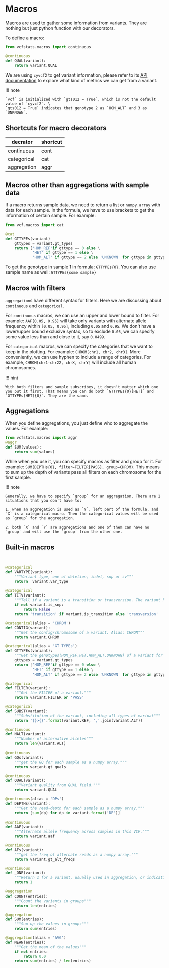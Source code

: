 # Macros

Macros are used to gather some information from variants. They are nothing but just python function with our decorators.

To define a macro:

```python
from vcfstats.macros import continuous

@continuous
def QUAL(variant):
	return variant.QUAL
```

We are using `cyvcf2` to get variant information, please refer to its [API documentation](https://brentp.github.io/cyvcf2/docstrings.html) to explore what kind of metrics we can get from a variant.

!!! note

	`vcf` is initialized with `gts012 = True`, which is not the default value of `cyvcf2`. \
	`gts012 = True` indicates that genotype 2 as `HOM_ALT` and 3 as `UNKNOWN`.


## Shortcuts for macro decorators

|decrator|shortcut|
|-|-|
|continuous|cont|
|categorical|cat|
|aggregation|aggr|

## Macros other than aggregations with sample data

If a macro returns sample data, we need to return a list or `numpy.array` with data for each sample. In the formula, we have to use brackets to get the information of certain sample. For example:

```python
from vcf.macros import cat

@cat
def GTTYPEs(variant)
	gttypes = variant.gt_types
	return ['HOM_REF'if gttype == 0 else \
			'HET' if gttype == 1 else \
			'HOM_ALT' if gttype == 2 else 'UNKNOWN' for gttype in gttypes]
```

To get the genotype in sample 1 in formula: `GTTYPEs{0}`. You can also use sample name as well: `GTTYPEs{some sample}`

## Macros with filters

`aggregation`s have different syntax for filters. Here we are discussing about `continuous` and `categorical`.

For `continuous` macros, we can use an upper and lower bound to filter. For example: `AAF[0.05, 0.95]` will take only variants with alternate allele frequency within `[0.05, 0.95]`, including `0.05` and `0.95`. We don't have a lower/upper bound exclusive syntax, so to exclude `0.05`, we can specify some value less than and close to it, say `0.0499`.

For `categorical` macros, we can specify the categories that we want to keep in the plotting. For example: `CHROM[chr1, chr2, chr3]`. More conveniently, we can use hyphen to include a range of categories. For example, `CHROM[chr1-chr22, chrX, chrY]` will include all human chromosomes.

!!! hint

	With both filters and sample subscribes, it doesn't matter which one you put it first. That means you can do both `GTTYPEs{0}[HET]` and `GTTYPEs[HET]{0}`. They are the same.

## Aggregations

When you define aggregations, you just define who to aggregate the values. For example:
```python
from vcfstats.macros import aggr
@aggr
def SUM(values):
	return sum(values)
```
While when you use it, you can specify macros as filter and group for it. For example: `SUM(DEPTHs{0}, filter=FILTER[PASS], group=CHROM)`. This means to sum up the depth of variants pass all filters on each chromosome for the first sample.

!!! note

	Generally, we have to specify `group` for an aggregation. There are 2 situations that you don't have to:

	1. when an aggregation is used as `Y`, left part of the formula, and `X` is a categorical macro. Then the categorical values will be used as `group` for the aggregation.

	2. both `X` and `Y` are aggregations and one of them can have no `group` and will use the `group` from the other one.

## Built-in macros
```python


@categorical
def VARTYPE(variant):
	"""Variant type, one of deletion, indel, snp or sv"""
	return 	variant.var_type

@categorical
def TITV(variant):
	"""Tell if a variant is a transition or transversion. The variant has to be an snp first."""
	if not variant.is_snp:
		return False
	return 'transition' if variant.is_transition else 'transversion'

@categorical(alias = 'CHROM')
def CONTIG(variant):
	"""Get the config/chromosome of a variant. Alias: CHROM"""
	return variant.CHROM

@categorical(alias = 'GT_TYPEs')
def GTTYPEs(variant):
	"""Get the genotypes(HOM_REF,HET,HOM_ALT,UNKNOWN) of a variant for each sample"""
	gttypes = variant.gt_types
	return ['HOM_REF'if gttype == 0 else \
			'HET' if gttype == 1 else \
			'HOM_ALT' if gttype == 2 else 'UNKNOWN' for gttype in gttypes]

@categorical
def FILTER(variant):
	"""Get the FILTER of a variant."""
	return variant.FILTER or 'PASS'

@categorical
def SUBST(variant):
	"""Substitution of the variant, including all types of varinat"""
	return '{}>{}'.format(variant.REF, ','.join(variant.ALT))

@continuous
def NALT(variant):
	"""Number of alternative alleles"""
	return len(variant.ALT)

@continuous
def GQs(variant):
	"""get the GQ for each sample as a numpy array."""
	return variant.gt_quals

@continuous
def QUAL(variant):
	"""Variant quality from QUAL field."""
	return variant.QUAL

@continuous(alias = 'DPs')
def DEPTHs(variant):
	"""Get the read-depth for each sample as a numpy array."""
	return [sum(dp) for dp in variant.format('DP')]

@continuous
def AAF(variant):
	"""Alternate allele frequency across samples in this VCF."""
	return variant.aaf

@continuous
def AFs(variant):
	"""get the freq of alternate reads as a numpy array."""
	return variant.gt_alt_freqs

@continuous
def _ONE(variant):
	"""Return 1 for a variant, usually used in aggregation, or indication of a distribution plot"""
	return 1

@aggregation
def COUNT(entries):
	"""Count the variants in groups"""
	return len(entries)

@aggregation
def SUM(entries):
	"""Sum up the values in groups"""
	return sum(entries)

@aggregation(alias = 'AVG')
def MEAN(entries):
	"""Get the mean of the values"""
	if not entries:
		return 0.0
	return sum(entries) / len(entries)
```


